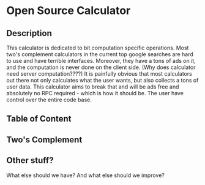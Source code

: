 # Open Source Calculator

## Description

This calculator is dedicated to bit computation specific operations. Most two's
complement calculators in the current top google searches are hard to use and
have terrible interfaces. Moreover, they have a tons of ads on it, and the 
computation is never done on the client side. (Why does calculator need server 
computation????) It is painfully obvious that most calculators out there not 
only calculates what the user wants, but also collects a tons of user data. This
 calculator aims to break that and will be ads free and absolutely no RPC 
 required - which is how it should be. The user have control over the entire 
code base.

## Table of Content

## Two's Complement

## Other stuff?

What else should we have? And what else should we improve?